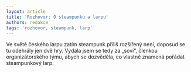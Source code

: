 ```yaml
---
layout: article
title: 'Rozhovor: O steampunku a larpu'
authors: redakce
tags: 'rozhovor, steampunk, larp'
---
```


Ve světě českého larpu zatím steampunk příliš
rozšířený není, doposud se tu odehrály jen dvě
hry. Vydala jsem se tedy za „sovi“, členkou organizátorského
týmu, abych se dozvěděla, co
vlastně znamená pořádat steampunkový larp.

